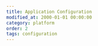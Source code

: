 ```yaml
---
title: Application Configuration
modified_at: 2000-01-01 00:00:00
category: platform
order: 2
tags: configuration
---
```

